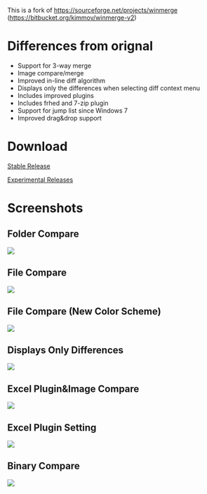 This is a fork of https://sourceforge.net/projects/winmerge (https://bitbucket.org/kimmov/winmerge-v2)

# Differences from orignal

- Support for 3-way merge
- Image compare/merge
- Improved in-line diff algorithm
- Displays only the differences when selecting diff context menu 
- Includes improved plugins
- Includes frhed and 7-zip plugin
- Support for jump list since Windows 7
- Improved drag&drop support

# Download

[Stable Release](https://github.com/sdottaka/winmerge-v2/releases/latest)

[Experimental Releases](https://github.com/sdottaka/winmerge-v2/releases/)

# Screenshots

## Folder Compare

![](https://bytebucket.org/sdottaka/winmerge-v2/raw/default/Docs/Screenshots/foldercmp.png)

## File Compare

![](https://bytebucket.org/sdottaka/winmerge-v2/raw/default/Docs/Screenshots/filecmp_defaultcolorscheme.png)

## File Compare (New Color Scheme)

![](https://bytebucket.org/sdottaka/winmerge-v2/raw/default/Docs/Screenshots/filecmp.png)

## Displays Only Differences

![](https://bytebucket.org/sdottaka/winmerge-v2/raw/default/Docs/Screenshots/diffcontext0.png)

## Excel Plugin&Image Compare

![](https://bytebucket.org/sdottaka/winmerge-v2/raw/default/Docs/Screenshots/excelimagecmp.png)

## Excel Plugin Setting

![](https://bytebucket.org/sdottaka/winmerge-v2/raw/default/Docs/Screenshots/excelplugin.png)

## Binary Compare

![](https://bytebucket.org/sdottaka/winmerge-v2/raw/default/Docs/Screenshots/binarycmp.png)